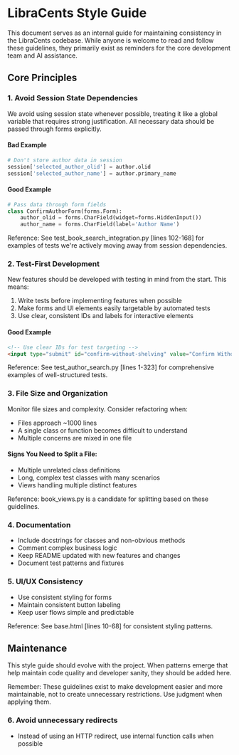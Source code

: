 # LibraCents Style Guide

This document serves as an internal guide for maintaining consistency in the LibraCents codebase. While anyone is welcome to read and follow these guidelines, they primarily exist as reminders for the core development team and AI assistance.

## Core Principles

### 1. Avoid Session State Dependencies

We avoid using session state whenever possible, treating it like a global variable that requires strong justification. All necessary data should be passed through forms explicitly.

#### Bad Example
```python
# Don't store author data in session
session['selected_author_olid'] = author.olid
session['selected_author_name'] = author.primary_name
```

#### Good Example
```python
# Pass data through form fields
class ConfirmAuthorForm(forms.Form):
    author_olid = forms.CharField(widget=forms.HiddenInput())
    author_name = forms.CharField(label='Author Name')
```

Reference: See test_book_search_integration.py [lines 102-168] for examples of tests we're actively moving away from session dependencies.

### 2. Test-First Development

New features should be developed with testing in mind from the start. This means:

1. Write tests before implementing features when possible
2. Make forms and UI elements easily targetable by automated tests
3. Use clear, consistent IDs and labels for interactive elements

#### Good Example
```html
<!-- Use clear IDs for test targeting -->
<input type="submit" id="confirm-without-shelving" value="Confirm Without Shelving">
```

Reference: See test_author_search.py [lines 1-323] for comprehensive examples of well-structured tests.

### 3. File Size and Organization

Monitor file sizes and complexity. Consider refactoring when:
- Files approach ~1000 lines
- A single class or function becomes difficult to understand
- Multiple concerns are mixed in one file

#### Signs You Need to Split a File:
- Multiple unrelated class definitions
- Long, complex test classes with many scenarios
- Views handling multiple distinct features

Reference: book_views.py is a candidate for splitting based on these guidelines.

### 4. Documentation

- Include docstrings for classes and non-obvious methods
- Comment complex business logic
- Keep README updated with new features and changes
- Document test patterns and fixtures

### 5. UI/UX Consistency

- Use consistent styling for forms
- Maintain consistent button labeling
- Keep user flows simple and predictable

Reference: See base.html [lines 10-68] for consistent styling patterns.

## Maintenance

This style guide should evolve with the project. When patterns emerge that help maintain code quality and developer sanity, they should be added here.

Remember: These guidelines exist to make development easier and more maintainable, not to create unnecessary restrictions. Use judgment when applying them. 

### 6. Avoid unnecessary redirects

- Instead of using an HTTP redirect, use internal function calls when possible